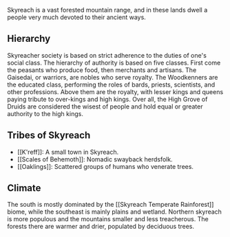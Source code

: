 Skyreach is a vast forested mountain range, and in these lands dwell a people very much devoted to their ancient ways.

## Hierarchy
Skyreacher society is based on strict adherence to the duties of one's social class. The hierarchy of authority is based on five classes. First come the peasants who produce food, then merchants and artisans. The Gaisedai, or warriors, are nobles who serve royalty. The Woodkenners are the educated class, performing the roles of bards, priests, scientists, and other professions. Above them are the royalty, with lesser kings and queens paying tribute to over-kings and high kings. Over all, the High Grove of Druids are considered the wisest of people and hold equal or greater authority to the high kings.

## Tribes of Skyreach
- [[K'reff]]: A small town in Skyreach.
- [[Scales of Behemoth]]: Nomadic swayback herdsfolk.
- [[Oaklings]]: Scattered groups of humans who venerate trees.

## Climate
The south is mostly dominated by the [[Skyreach Temperate Rainforest]] biome, while the southeast is mainly plains and wetland. Northern skyreach is more populous and the mountains smaller and less treacherous. The forests there are warmer and drier, populated by deciduous trees.